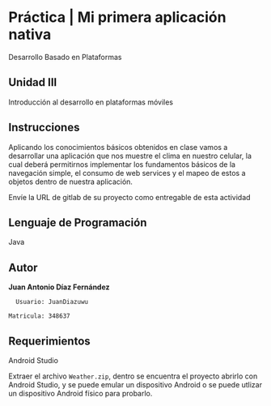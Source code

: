 # Práctica | Mi primera aplicación nativa

Desarrollo Basado en Plataformas

## Unidad III

Introducción al desarrollo en plataformas móviles

## Instrucciones 

Aplicando los conocimientos básicos obtenidos en clase vamos a desarrollar una aplicación que nos muestre el clima en nuestro celular, la cual deberá permitirnos implementar los fundamentos básicos de la navegación simple, el consumo de web services y el mapeo de estos a objetos dentro de nuestra aplicación.

Envíe la URL de gitlab de su proyecto como entregable de esta actividad

## Lenguaje de Programación 

Java 

## Autor

**Juan Antonio Díaz Fernández**

	  Usuario: JuanDiazuwu
  
  	Matricula: 348637

## Requerimientos

Android Studio
  
Extraer el archivo `Weather.zip`, dentro se encuentra el proyecto abrirlo con Android Studio, y se puede emular un dispositivo Android o se puede utlizar un dispositivo Android físico para probarlo.
  

